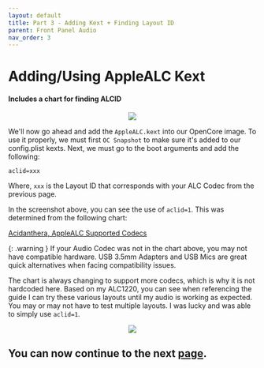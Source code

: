 ```yaml
---
layout: default
title: Part 3 - Adding Kext + Finding Layout ID
parent: Front Panel Audio
nav_order: 3
---
```


# Adding/Using AppleALC Kext
#### Includes a chart for finding ALCID

<p align="center">
  <img src="../../../assets/OpenCoreALCBootArg.png">
</p>

We'll now go ahead and add the ``AppleALC.kext`` into our OpenCore image. To use it properly, we must first ``OC Snapshot`` to make sure it's added to our config.plist kexts. Next, we must go to the boot arguments and add the following:

```
aclid=xxx
```
Where, ``xxx`` is the Layout ID that corresponds with your ALC Codec from the previous page.

In the screenshot above, you can see the use of ``aclid=1``. This was determined from the following chart:

[Acidanthera, AppleALC Supported Codecs](https://github.com/acidanthera/AppleALC/wiki/Supported-codecs)

{: .warning }
If your Audio Codec was not in the chart above, you may not have compatible hardware. USB 3.5mm Adapters and USB Mics are great quick alternatives when facing compatibility issues.

The chart is always changing to support more codecs, which is why it is not hardcoded here. Based on my ALC1220, you can see when referencing the guide I can try these various layouts until my audio is working as expected. You may or may not have to test multiple layouts. I was lucky and was able to simply use ``aclid=1``.

<p align="center">
  <img src="../../../assets/HWCheckALCReference.png">
</p>

## You can now continue to the next <a href="../04-FinalTouches">page</a>.